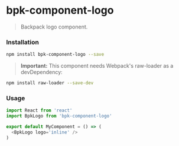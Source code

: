 # bpk-component-logo

> Backpack logo component.

### Installation

```sh
npm install bpk-component-logo --save
```

> **Important:** This component needs Webpack's raw-loader as a devDependency:
```sh
npm install raw-loader --save-dev
```

### Usage

```js
import React from 'react'
import BpkLogo from 'bpk-component-logo'

export default MyComponent = () => (
  <BpkLogo logo='inline' />
)
```
